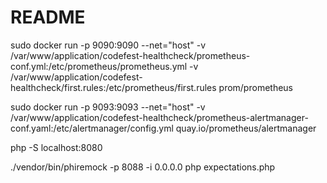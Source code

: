 # README #

sudo docker run -p 9090:9090 --net="host" -v /var/www/application/codefest-healthcheck/prometheus-conf.yml:/etc/prometheus/prometheus.yml -v /var/www/application/codefest-healthcheck/first.rules:/etc/prometheus/first.rules prom/prometheus

sudo docker run -p 9093:9093 --net="host" -v /var/www/application/codefest-healthcheck/prometheus-alertmanager-conf.yaml:/etc/alertmanager/config.yml quay.io/prometheus/alertmanager

php -S localhost:8080

./vendor/bin/phiremock -p 8088 -i 0.0.0.0
php expectations.php